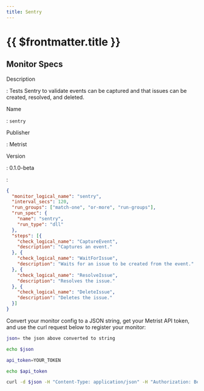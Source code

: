 ```yaml
---
title: Sentry
---
```


# {{ $frontmatter.title }}

## Monitor Specs

Description

: Tests Sentry to validate events can be captured and that issues can be created, resolved, and deleted.

Name

: `sentry`

Publisher

: Metrist

Version

: 0.1.0-beta

: &nbsp;


<!--@include: /parts/_1.md-->


<!--@include: /parts/_2.md-->


<!--@include: /parts/_3.md-->





<!--@include: /parts/_4.md-->


```json
{
  "monitor_logical_name": "sentry",
  "interval_secs": 120,
  "run_groups": ["match-one", "or-more", "run-groups"],
  "run_spec": {
    "name": "sentry",
    "run_type": "dll"
  },
  "steps": [{
    "check_logical_name": "CaptureEvent",
    "description": "Captures an event."
  }, {
    "check_logical_name": "WaitForIssue",
    "description": "Waits for an issue to be created from the event."
  }, {
    "check_logical_name": "ResolveIssue",
    "description": "Resolves the issue."
  }, {
    "check_logical_name": "DeleteIssue",
    "description": "Deletes the issue."
  }]
}
```




Convert your monitor config to a JSON string, get your Metrist API token, and use the curl request below to register your monitor:

```sh
json= the json above converted to string

echo $json

api_token=YOUR_TOKEN

echo $api_token

curl -d $json -H "Content-Type: application/json" -H "Authorization: Bearer $api_token" 'https://app.metrist.io/api/v0/monitor-config'

```

<!--@include: /parts/tips_api.md-->


<!--@include: /parts/_5.md-->


<!--@include: /parts/result.md-->
